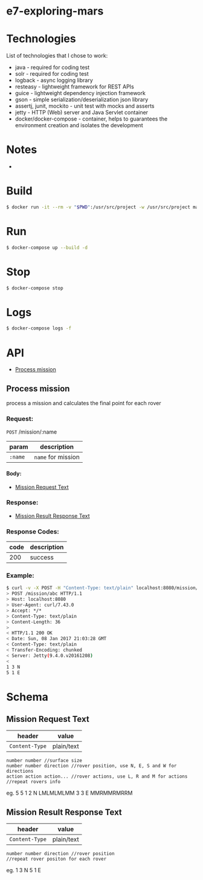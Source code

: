 e7-exploring-mars
======================

# Technologies
List of technologies that I chose to work:
* java - required for coding test
* solr - required for coding test
* logback - async logging library
* resteasy - lightweight framework for REST APIs
* guice - lightweight dependency injection framework
* gson - simple serialization/deserialization json library
* assertj, junit, mockito - unit test with mocks and asserts
* jetty - HTTP (Web) server and Java Servlet container
* docker/docker-compose - container, helps to guarantees the environment creation and isolates the development

# Notes
* 


# Build
```sh
$ docker run -it --rm -v "$PWD":/usr/src/project -w /usr/src/project maven mvn clean install
```

# Run
```sh
$ docker-compose up --build -d
```

# Stop
```sh
$ docker-compose stop
```

# Logs
```sh
$ docker-compose logs -f
```

# API
- [Process mission](#process-mission)

## Process mission
process a mission and calculates the final point for each rover

### Request:
`POST` /mission/:name


| param   | description           |
|-------------------|-----------------------|
| `:name`             | `name` for mission  |

#### Body:
- [Mission Request Text](#mission-request-text)


### Response:
- [Mission Result Response Text](#mission-result-response-text)

### Response Codes:
| code   | description           |
|-------------------|-----------------------|
| 200             | success  |

### Example:
```sh
$ curl -v -X POST -H "Content-Type: text/plain" localhost:8080/mission/abc -X POST -d $'5 5\n1 2 N\nLMLMLMLMM\n3 3 E\nMMRMMRMRRM'
> POST /mission/abc HTTP/1.1
> Host: localhost:8080
> User-Agent: curl/7.43.0
> Accept: */*
> Content-Type: text/plain
> Content-Length: 36
>
< HTTP/1.1 200 OK
< Date: Sun, 08 Jan 2017 21:03:28 GMT
< Content-Type: text/plain
< Transfer-Encoding: chunked
< Server: Jetty(9.4.0.v20161208)
<
1 3 N
5 1 E

```

# Schema
## Mission Request Text

| header   | value           |
|-------------------|-----------------------|
| `Content-Type`             | plain/text  |

	number number //surface size
	number number direction //rover position, use N, E, S and W for directions
	action action action... //rover actions, use L, R and M for actions
	//repeat rovers info
	
eg.
	5 5
	1 2 N
	LMLMLMLMM
	3 3 E
	MMRMMRMRRM

## Mission Result Response Text

| header   | value           |
|-------------------|-----------------------|
| `Content-Type`             | plain/text  |

	number number direction //rover position
	//repeat rover positon for each rover
	
eg.
	1 3 N
	5 1 E

